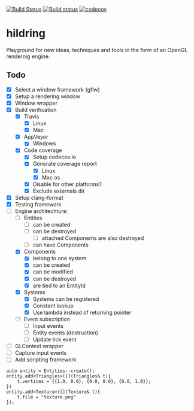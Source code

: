 [![Build Status](https://travis-ci.org/henningerlandsen/hildring.svg?branch=master)](https://travis-ci.org/henningerlandsen/hildring)
[![Build status](https://ci.appveyor.com/api/projects/status/g942gs2ugbw5yan6/branch/master?svg=true)](https://ci.appveyor.com/project/henningerlandsen/hildring/branch/master)
[![codecov](https://codecov.io/gh/henningerlandsen/hildring/branch/master/graph/badge.svg)](https://codecov.io/gh/henningerlandsen/hildring)


# hildring
Playground for new ideas, techniques and tools in the form of an OpenGL rendernig engine.

## Todo
- [x] Select a window framework (gflw)
- [x] Setup a rendering window
- [x] Window wrapper
- [x] Build verification
    - [x] Travis
        - [x] Linux
        - [x] Mac
    - [x] AppVeyor
        - [x] Windows
    - [x] Code coverage
        - [x] Setup codecov.io
        - [x] Generate coverage report
            - [x] Linux
            - [x] Mac os
        - [x] Disable for other platforms?
        - [x] Exclude externals dir
- [x] Setup clang-format
- [x] Testing framework
- [ ] Engine architechture:
    - [ ] Entities
        - [ ] can be created
        - [ ] can be destroyed
            - [ ] attached Components are also destroyed
        - [ ] can have Components
    - [x] Components
        - [x] belong to one system
        - [x] can be created 
        - [x] can be modified
        - [x] can be destroyed
        - [x] are tied to an EntityId
    - [x] Systems
        - [x] Systems can be registered
        - [x] Constant lookup
        - [x] Use lambda instead of returning pointer
    - [ ] Event subscription
        - [ ] Input events
        - [ ] Entity events (destruction)
        - [ ] Update tick event

- [ ] GLContext wrapper
- [ ] Capture input events
- [ ] Add scripting framework

```
auto entity = Entities::create();
entity.add<Triangles>([](Triangles& t){
    t.vertices = {{1.0, 0.0}, {0.0, 0.0}, {0.0, 1.0}}; 
})
entity.add<Texture>([](Texture& t){
    t.file = "texture.png"
});
```
